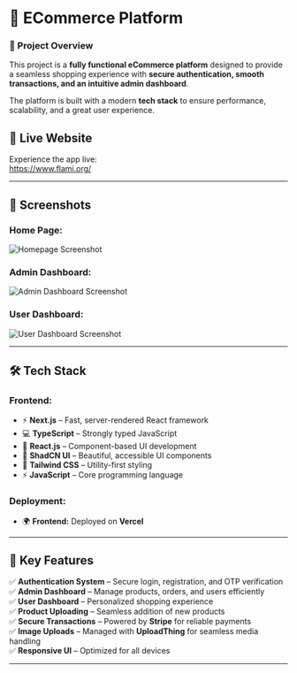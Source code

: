 # 🚀 ECommerce Platform  

### 🌟 Project Overview  
This project is a **fully functional eCommerce platform** designed to provide a seamless shopping experience with **secure authentication, smooth transactions, and an intuitive admin dashboard**.  

The platform is built with a modern **tech stack** to ensure performance, scalability, and a great user experience.  

## 🚀 Live Website
Experience the app live:  
https://www.flami.org/

---

## 📸 Screenshots  
### **Home Page:** 
![Homepage Screenshot](./screenshots/homepage.png) 

### **Admin Dashboard:** 
![Admin Dashboard Screenshot](./screenshots/adminpage.png) 

### **User Dashboard:** 
![User Dashboard Screenshot](./screenshots/dashboardpage.png) 


---

## 🛠 Tech Stack  

### **Frontend:**  
- ⚡ **Next.js** – Fast, server-rendered React framework  
- 💻 **TypeScript** – Strongly typed JavaScript  
- 🎨 **React.js** – Component-based UI development  
- 🌿 **ShadCN UI** – Beautiful, accessible UI components  
- 🎨 **Tailwind CSS** – Utility-first styling  
- ⚡ **JavaScript** – Core programming language  


### **Deployment:**  
- 🌍 **Frontend:** Deployed on **Vercel**  

---

## 🔑 Key Features  
✅ **Authentication System** – Secure login, registration, and OTP verification  
✅ **Admin Dashboard** – Manage products, orders, and users efficiently  
✅ **User Dashboard** – Personalized shopping experience  
✅ **Product Uploading** – Seamless addition of new products  
✅ **Secure Transactions** – Powered by **Stripe** for reliable payments  
✅ **Image Uploads** – Managed with **UploadThing** for seamless media handling  
✅ **Responsive UI** – Optimized for all devices  

---
